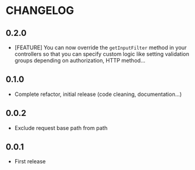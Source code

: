 # CHANGELOG

## 0.2.0

* [FEATURE] You can now override the `getInputFilter` method in your controllers so that you can specify custom
logic like setting validation groups depending on authorization, HTTP method...

## 0.1.0

* Complete refactor, initial release (code cleaning, documentation...)

## 0.0.2

* Exclude request base path from path

## 0.0.1

* First release
